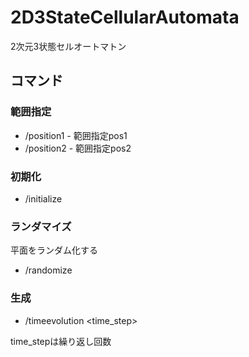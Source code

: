 # 2D3StateCellularAutomata
2次元3状態セルオートマトン
## コマンド
### 範囲指定
- /position1 - 範囲指定pos1
- /position2 - 範囲指定pos2 
### 初期化
- /initialize
### ランダマイズ

平面をランダム化する
- /randomize
### 生成
- /timeevolution <time_step>

time_stepは繰り返し回数

